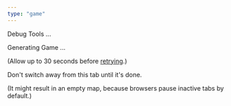 ```yaml
---
type: "game"
---
```


<div id="phaser-container">
</div>

<div id="game-images-container">
    <div id="game-images">
    </div>
</div>

<div id="debugging-container">
    <div id="debugging">
        <p>Debug Tools ...</p>
    </div>
</div>

<div id="interface-container">
    <div id="interface">
        <p>Generating Game ...</p>
        <p class="interface-reload-message">(Allow up to 30 seconds before <a href="javascript:location.reload();">retrying</a>.)</p>
        <p>Don't switch away from this tab until it's done.</p>
        <p class="interface-reload-message">(It might result in an empty map, because browsers pause inactive tabs by default.)</p>
    </div>
</div>